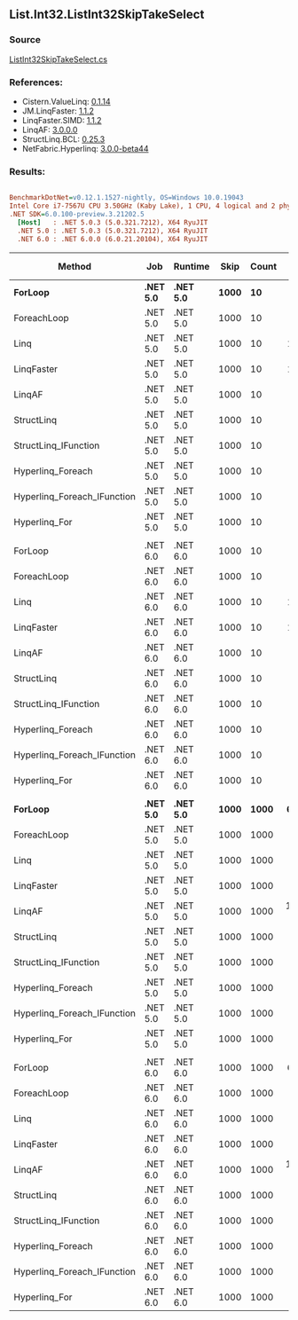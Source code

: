 ﻿## List.Int32.ListInt32SkipTakeSelect

### Source
[ListInt32SkipTakeSelect.cs](../LinqBenchmarks/List/Int32/ListInt32SkipTakeSelect.cs)

### References:
- Cistern.ValueLinq: [0.1.14](https://www.nuget.org/packages/Cistern.ValueLinq/0.1.14)
- JM.LinqFaster: [1.1.2](https://www.nuget.org/packages/JM.LinqFaster/1.1.2)
- LinqFaster.SIMD: [1.1.2](https://www.nuget.org/packages/LinqFaster.SIMD/1.0.3)
- LinqAF: [3.0.0.0](https://www.nuget.org/packages/LinqAF/3.0.0.0)
- StructLinq.BCL: [0.25.3](https://www.nuget.org/packages/StructLinq.BCL/0.25.3)
- NetFabric.Hyperlinq: [3.0.0-beta44](https://www.nuget.org/packages/NetFabric.Hyperlinq/3.0.0-beta44)

### Results:
``` ini

BenchmarkDotNet=v0.12.1.1527-nightly, OS=Windows 10.0.19043
Intel Core i7-7567U CPU 3.50GHz (Kaby Lake), 1 CPU, 4 logical and 2 physical cores
.NET SDK=6.0.100-preview.3.21202.5
  [Host]   : .NET 5.0.3 (5.0.321.7212), X64 RyuJIT
  .NET 5.0 : .NET 5.0.3 (5.0.321.7212), X64 RyuJIT
  .NET 6.0 : .NET 6.0.0 (6.0.21.20104), X64 RyuJIT


```
|                      Method |      Job |  Runtime | Skip | Count |          Mean |       Error |      StdDev |        Median |  Ratio | RatioSD |  Gen 0 | Gen 1 | Gen 2 | Allocated |
|---------------------------- |--------- |--------- |----- |------ |--------------:|------------:|------------:|--------------:|-------:|--------:|-------:|------:|------:|----------:|
|                     **ForLoop** | **.NET 5.0** | **.NET 5.0** | **1000** |    **10** |      **8.871 ns** |   **0.5289 ns** |   **1.5593 ns** |      **7.725 ns** |   **1.00** |    **0.00** |      **-** |     **-** |     **-** |         **-** |
|                 ForeachLoop | .NET 5.0 | .NET 5.0 | 1000 |    10 |  3,519.100 ns |  21.6084 ns |  19.1553 ns |  3,511.255 ns | 345.47 |   28.64 | 0.0191 |     - |     - |      40 B |
|                        Linq | .NET 5.0 | .NET 5.0 | 1000 |    10 |    176.198 ns |   1.1366 ns |   1.0075 ns |    176.209 ns |  17.30 |    1.45 | 0.0725 |     - |     - |     152 B |
|                  LinqFaster | .NET 5.0 | .NET 5.0 | 1000 |    10 |    120.779 ns |   2.4390 ns |   5.3022 ns |    118.103 ns |  12.59 |    1.89 | 0.1377 |     - |     - |     288 B |
|                      LinqAF | .NET 5.0 | .NET 5.0 | 1000 |    10 |  4,604.690 ns |  25.4916 ns |  22.5977 ns |  4,610.699 ns | 452.11 |   38.47 |      - |     - |     - |         - |
|                  StructLinq | .NET 5.0 | .NET 5.0 | 1000 |    10 |     82.830 ns |   1.5917 ns |   1.9548 ns |     83.258 ns |   8.07 |    0.63 | 0.0459 |     - |     - |      96 B |
|        StructLinq_IFunction | .NET 5.0 | .NET 5.0 | 1000 |    10 |     39.765 ns |   0.2005 ns |   0.1777 ns |     39.731 ns |   3.90 |    0.32 |      - |     - |     - |         - |
|           Hyperlinq_Foreach | .NET 5.0 | .NET 5.0 | 1000 |    10 |     59.703 ns |   0.2291 ns |   0.2031 ns |     59.711 ns |   5.86 |    0.50 |      - |     - |     - |         - |
| Hyperlinq_Foreach_IFunction | .NET 5.0 | .NET 5.0 | 1000 |    10 |     60.948 ns |   0.1681 ns |   0.1490 ns |     60.993 ns |   5.98 |    0.50 |      - |     - |     - |         - |
|               Hyperlinq_For | .NET 5.0 | .NET 5.0 | 1000 |    10 |     48.550 ns |   0.1450 ns |   0.1211 ns |     48.583 ns |   4.76 |    0.41 |      - |     - |     - |         - |
|                             |          |          |      |       |               |             |             |               |        |         |        |       |       |           |
|                     ForLoop | .NET 6.0 | .NET 6.0 | 1000 |    10 |      7.895 ns |   0.0410 ns |   0.0364 ns |      7.888 ns |   1.00 |    0.00 |      - |     - |     - |         - |
|                 ForeachLoop | .NET 6.0 | .NET 6.0 | 1000 |    10 |  3,488.572 ns |  15.5023 ns |  13.7424 ns |  3,487.493 ns | 441.88 |    2.86 | 0.0191 |     - |     - |      40 B |
|                        Linq | .NET 6.0 | .NET 6.0 | 1000 |    10 |    164.312 ns |   1.1851 ns |   1.0506 ns |    164.297 ns |  20.81 |    0.19 | 0.0725 |     - |     - |     152 B |
|                  LinqFaster | .NET 6.0 | .NET 6.0 | 1000 |    10 |    115.919 ns |   2.3471 ns |   5.7131 ns |    112.502 ns |  15.37 |    0.51 | 0.1377 |     - |     - |     288 B |
|                      LinqAF | .NET 6.0 | .NET 6.0 | 1000 |    10 |  4,958.181 ns |  27.3003 ns |  22.7970 ns |  4,963.936 ns | 627.69 |    4.02 |      - |     - |     - |         - |
|                  StructLinq | .NET 6.0 | .NET 6.0 | 1000 |    10 |     75.330 ns |   0.6239 ns |   0.5531 ns |     75.158 ns |   9.54 |    0.08 | 0.0459 |     - |     - |      96 B |
|        StructLinq_IFunction | .NET 6.0 | .NET 6.0 | 1000 |    10 |     38.515 ns |   0.0847 ns |   0.0708 ns |     38.535 ns |   4.88 |    0.02 |      - |     - |     - |         - |
|           Hyperlinq_Foreach | .NET 6.0 | .NET 6.0 | 1000 |    10 |     58.328 ns |   0.1931 ns |   0.1806 ns |     58.303 ns |   7.39 |    0.05 |      - |     - |     - |         - |
| Hyperlinq_Foreach_IFunction | .NET 6.0 | .NET 6.0 | 1000 |    10 |     59.531 ns |   0.1270 ns |   0.1188 ns |     59.491 ns |   7.54 |    0.04 |      - |     - |     - |         - |
|               Hyperlinq_For | .NET 6.0 | .NET 6.0 | 1000 |    10 |     48.939 ns |   0.1026 ns |   0.0910 ns |     48.943 ns |   6.20 |    0.03 |      - |     - |     - |         - |
|                             |          |          |      |       |               |             |             |               |        |         |        |       |       |           |
|                     **ForLoop** | **.NET 5.0** | **.NET 5.0** | **1000** |  **1000** |    **674.223 ns** |   **3.7719 ns** |   **2.9449 ns** |    **674.531 ns** |   **1.00** |    **0.00** |      **-** |     **-** |     **-** |         **-** |
|                 ForeachLoop | .NET 5.0 | .NET 5.0 | 1000 |  1000 |  6,327.709 ns |  31.6221 ns |  26.4059 ns |  6,320.230 ns |   9.39 |    0.06 | 0.0153 |     - |     - |      40 B |
|                        Linq | .NET 5.0 | .NET 5.0 | 1000 |  1000 |  8,338.915 ns |  40.8316 ns |  36.1961 ns |  8,333.870 ns |  12.37 |    0.09 | 0.0610 |     - |     - |     152 B |
|                  LinqFaster | .NET 5.0 | .NET 5.0 | 1000 |  1000 |  8,389.069 ns | 162.6819 ns | 222.6809 ns |  8,476.755 ns |  12.31 |    0.45 | 5.8136 |     - |     - |  12,168 B |
|                      LinqAF | .NET 5.0 | .NET 5.0 | 1000 |  1000 | 15,449.153 ns |  51.1546 ns |  45.3472 ns | 15,463.251 ns |  22.91 |    0.14 |      - |     - |     - |         - |
|                  StructLinq | .NET 5.0 | .NET 5.0 | 1000 |  1000 |  1,949.175 ns |   5.6478 ns |   4.4094 ns |  1,950.266 ns |   2.89 |    0.01 | 0.0458 |     - |     - |      96 B |
|        StructLinq_IFunction | .NET 5.0 | .NET 5.0 | 1000 |  1000 |  1,484.930 ns |   6.9358 ns |   6.1484 ns |  1,483.218 ns |   2.20 |    0.01 |      - |     - |     - |         - |
|           Hyperlinq_Foreach | .NET 5.0 | .NET 5.0 | 1000 |  1000 |  1,870.628 ns |   7.0253 ns |   6.5714 ns |  1,869.518 ns |   2.78 |    0.02 |      - |     - |     - |         - |
| Hyperlinq_Foreach_IFunction | .NET 5.0 | .NET 5.0 | 1000 |  1000 |  1,658.576 ns |   3.7328 ns |   3.3090 ns |  1,658.051 ns |   2.46 |    0.01 |      - |     - |     - |         - |
|               Hyperlinq_For | .NET 5.0 | .NET 5.0 | 1000 |  1000 |  2,146.455 ns |  17.7950 ns |  15.7748 ns |  2,142.108 ns |   3.19 |    0.02 |      - |     - |     - |         - |
|                             |          |          |      |       |               |             |             |               |        |         |        |       |       |           |
|                     ForLoop | .NET 6.0 | .NET 6.0 | 1000 |  1000 |    656.880 ns |   1.2120 ns |   1.0744 ns |    657.266 ns |   1.00 |    0.00 |      - |     - |     - |         - |
|                 ForeachLoop | .NET 6.0 | .NET 6.0 | 1000 |  1000 |  6,546.506 ns |  17.8719 ns |  13.9532 ns |  6,546.827 ns |   9.96 |    0.03 | 0.0153 |     - |     - |      40 B |
|                        Linq | .NET 6.0 | .NET 6.0 | 1000 |  1000 |  8,622.123 ns | 156.6121 ns | 316.3642 ns |  8,544.927 ns |  13.44 |    0.82 | 0.0610 |     - |     - |     152 B |
|                  LinqFaster | .NET 6.0 | .NET 6.0 | 1000 |  1000 |  7,406.410 ns |  39.3220 ns |  34.8579 ns |  7,402.859 ns |  11.28 |    0.05 | 5.8136 |     - |     - |  12,168 B |
|                      LinqAF | .NET 6.0 | .NET 6.0 | 1000 |  1000 | 16,935.936 ns |  71.4890 ns |  55.8139 ns | 16,919.054 ns |  25.78 |    0.08 |      - |     - |     - |         - |
|                  StructLinq | .NET 6.0 | .NET 6.0 | 1000 |  1000 |  2,182.665 ns |  15.8600 ns |  14.0595 ns |  2,181.716 ns |   3.32 |    0.02 | 0.0458 |     - |     - |      96 B |
|        StructLinq_IFunction | .NET 6.0 | .NET 6.0 | 1000 |  1000 |  1,472.161 ns |   5.2877 ns |   4.9461 ns |  1,471.336 ns |   2.24 |    0.01 |      - |     - |     - |         - |
|           Hyperlinq_Foreach | .NET 6.0 | .NET 6.0 | 1000 |  1000 |  2,401.204 ns |   7.8620 ns |   7.3541 ns |  2,399.830 ns |   3.65 |    0.01 |      - |     - |     - |         - |
| Hyperlinq_Foreach_IFunction | .NET 6.0 | .NET 6.0 | 1000 |  1000 |  1,660.187 ns |  10.2007 ns |   9.0427 ns |  1,655.515 ns |   2.53 |    0.01 |      - |     - |     - |         - |
|               Hyperlinq_For | .NET 6.0 | .NET 6.0 | 1000 |  1000 |  2,386.207 ns |  11.6147 ns |  10.8644 ns |  2,384.216 ns |   3.63 |    0.02 |      - |     - |     - |         - |
